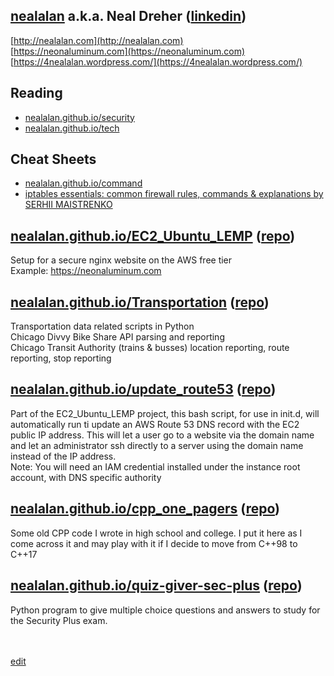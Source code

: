 ## [nealalan](https://nealalan.github.io) a.k.a. Neal Dreher ([linkedin](https://www.linkedin.com/in/nealdreher))
[http://nealalan.com](http://nealalan.com)
<br>
[https://neonaluminum.com](https://neonaluminum.com)
<br>
[https://4nealalan.wordpress.com/](https://4nealalan.wordpress.com/)
## Reading
- [nealalan.github.io/security](https://nealalan.github.io/security)
- [nealalan.github.io/tech](https://nealalan.github.io/tech)
## Cheat Sheets
- [nealalan.github.io/command](https://nealalan.github.io/command)
- [iptables essentials: common firewall rules, commands & explanations by](https://nocsma.wordpress.com/2016/10/21/iptables-essentials-common-firewall-rules-and-commands/) [SERHII MAISTRENKO](https://nocsma.wordpress.com)
## <a href="https://nealalan.github.io/EC2_Ubuntu_LEMP">nealalan.github.io/EC2_Ubuntu_LEMP</a> (<a href="https://github.com/nealalan/EC2_Ubuntu_LEMP">repo</a>)
Setup for a secure nginx website on the AWS free tier<br>
Example: https://neonaluminum.com<br>
## <a href="https://nealalan.github.io/Transportation">nealalan.github.io/Transportation</a> (<a href="https://github.com/nealalan/Transportation">repo</a>)
Transportation data related scripts in Python<br>
Chicago Divvy Bike Share API parsing and reporting<br>
Chicago Transit Authority (trains & busses) location reporting, route reporting, stop reporting<br>
## <a href="https://nealalan.github.io/update_route53">nealalan.github.io/update_route53</a> (<a href="https://github.com/nealalan/update_route53">repo</a>)
Part of the EC2_Ubuntu_LEMP project, this bash script, for use in init.d, will automatically run ti update an AWS Route 53 DNS record with the EC2 public IP address. This will let a user go to a website via the domain name and let an administrator ssh directly to a server using the domain name instead of the IP address.<br>
Note: You will need an IAM credential installed under the instance root account, with DNS specific authority<br>
## [nealalan.github.io/cpp_one_pagers](https://nealalan.github.io/cpp_one_pagers) ([repo](https://github.com/nealalan/cpp_one_pagers))
Some old CPP code I wrote in high school and college. I put it here as I come across it and may play with it if I decide to move from C++98 to C++17
## [nealalan.github.io/quiz-giver-sec-plus](https://nealalan.github.io/quiz-giver-sec-plus) ([repo](https://github.com/nealalan/quiz-giver-sec-plus))
Python program to give multiple choice questions and answers to study for the Security Plus exam.

<br><br>
[edit](https://github.com/nealalan/nealalan.github.io/edit/master/README.md)
